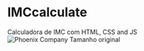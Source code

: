 # IMCcalculate
Calculadora de IMC com HTML, CSS and JS
![Phoenix Company  Tamanho original](https://github.com/user-attachments/assets/ed90a0f8-d894-47b2-a986-7e7a608d5e3b)
